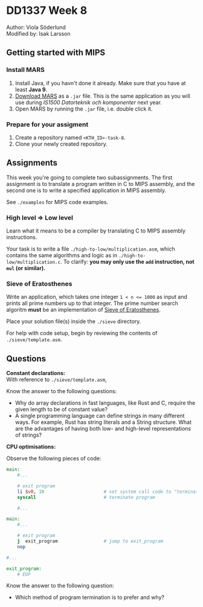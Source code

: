 # DD1337 Week 8
Author: Viola Söderlund  
Modified by: Isak Larsson
## Getting started with MIPS

### Install MARS

1) Install Java, if you havn't done it already. Make sure that you have at least **Java 9**. 
2) [Download MARS](https://courses.missouristate.edu/KenVollmar/MARS/MARS_4_5_Aug2014/Mars4_5.jar) as a `.jar` file. This is the same application as you will use during *IS1500 Datorteknik och komponenter* next year.
3) Open MARS by running the `.jar` file, i.e. double click it.

### Prepare for your assigment

1) Create a repository named `<KTH_ID>-task-8`.
2) Clone your newly created repository.

## Assignments

This week you're going to complete two subassignments. The first assignment is to translate a program written in C to MIPS assembly, and the second one is to write a specified application in MIPS assembly.

See `./examples` for MIPS code examples.

### High level => Low level

Learn what it means to be a compiler by translating C to MIPS assembly instructions. 

Your task is to write a file `./high-to-low/multiplication.asm`, which contains the same algorithms and logic as in `./high-to-low/multiplication.c`. To clarify: **you may only use the `add` instruction, not `mul` (or similar).**

### Sieve of Eratosthenes
Write an application, which takes one integer `1 < n <= 1000` as input and prints all prime numbers up to that integer. The prime number search algoritm **must** be an implementation of [Sieve of Eratosthenes](https://en.wikipedia.org/wiki/Sieve_of_Eratosthenes). 

Place your solution file(s) inside the `./sieve` directory.

For help with code setup, begin by reviewing the contents of `./sieve/template.asm`.

## Questions

**Constant declarations:**  
With reference to `./sieve/template.asm`,

Know the answer to the following questions:
- Why do array declarations in fast languages, like Rust and C, require the given length to be of constant value?
- A single programming language can define strings in many different ways. For example, Rust has string literals and a String structure. What are the advantages of having both low- and high-level representations of strings? 

**CPU optimisations:**

Observe the following pieces of code:
```mips
main:
    #...

    # exit program
    li $v0, 10                      # set system call code to "terminate program"
    syscall                         # terminate program

    #...
```
```mips
main:
    #...

    # exit program
    j  exit_program                 # jump to exit_program
    nop

#...

exit_program:
    # EOF
```

Know the answer to the following question:
- Which method of program termination is to prefer and why?
